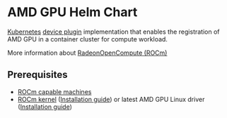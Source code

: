 # AMD GPU Helm Chart

[Kubernetes][k8s] [device plugin][dp] implementation that enables the registration of AMD GPU in a container cluster for compute workload.

More information about [RadeonOpenCompute (ROCm)][rocm]

## Prerequisites
* [ROCm capable machines][sysreq]
* [ROCm kernel][rock] ([Installation guide][rocminstall]) or latest AMD GPU Linux driver ([Installation guide][amdgpuinstall])

[dp]: https://kubernetes.io/docs/concepts/cluster-administration/device-plugins/
[k8s]: https://kubernetes.io
[rocm]: https://docs.amd.com/en/latest/rocm.html
[rock]: https://github.com/RadeonOpenCompute/ROCK-Kernel-Driver
[rocminstall]: https://docs.amd.com/en/latest/deploy/linux/quick_start.html
[amdgpuinstall]: https://amdgpu-install.readthedocs.io/en/latest/
[sysreq]: https://docs.amd.com/en/latest/release/gpu_os_support.html
